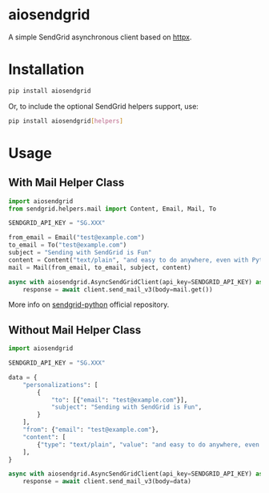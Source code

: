 # aiosendgrid

A simple SendGrid asynchronous client based on [httpx](https://github.com/encode/httpx).


# Installation

```bash
pip install aiosendgrid
```

Or, to include the optional SendGrid helpers support, use:

```bash
pip install aiosendgrid[helpers]
```

# Usage

## With Mail Helper Class

```python
import aiosendgrid
from sendgrid.helpers.mail import Content, Email, Mail, To

SENDGRID_API_KEY = "SG.XXX" 

from_email = Email("test@example.com")
to_email = To("test@example.com")
subject = "Sending with SendGrid is Fun"
content = Content("text/plain", "and easy to do anywhere, even with Python")
mail = Mail(from_email, to_email, subject, content)

async with aiosendgrid.AsyncSendGridClient(api_key=SENDGRID_API_KEY) as client:
    response = await client.send_mail_v3(body=mail.get())
```

More info on [sendgrid-python](https://github.com/sendgrid/sendgrid-python) official repository.

## Without Mail Helper Class

```python
import aiosendgrid

SENDGRID_API_KEY = "SG.XXX"

data = {
    "personalizations": [
        {
            "to": [{"email": "test@example.com"}],
            "subject": "Sending with SendGrid is Fun",
        }
    ],
    "from": {"email": "test@example.com"},
    "content": [
        {"type": "text/plain", "value": "and easy to do anywhere, even with Python"}
    ],
}

async with aiosendgrid.AsyncSendGridClient(api_key=SENDGRID_API_KEY) as client:
    response = await client.send_mail_v3(body=data)
```

